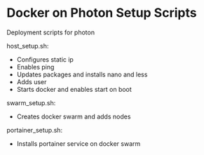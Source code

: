 # Docker on Photon Setup Scripts
Deployment scripts for photon

host_setup.sh:
- Configures static ip
- Enables ping
- Updates packages and installs nano and less
- Adds user
- Starts docker and enables start on boot

swarm_setup.sh:
- Creates docker swarm and adds nodes

portainer_setup.sh:
- Installs portainer service on docker swarm
